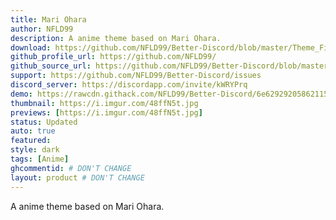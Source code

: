 ```yaml
---
title: Mari Ohara
author: NFLD99
description: A anime theme based on Mari Ohara.
download: https://github.com/NFLD99/Better-Discord/blob/master/Theme_File/Mari_Ohara.theme.css
github_profile_url: https://github.com/NFLD99/
github_source_url: https://github.com/NFLD99/Better-Discord/blob/master/Theme_File/Mari_Ohara.theme.css
support: https://github.com/NFLD99/Better-Discord/issues
discord_server: https://discordapp.com/invite/kWRYPrq
demo: https://rawcdn.githack.com/NFLD99/Better-Discord/6e62929205862115c74be44b02ee011d4c008427/Theme_File/Mari_Ohara.theme.css
thumbnail: https://i.imgur.com/48ffN5t.jpg
previews: [https://i.imgur.com/48ffN5t.jpg]
status: Updated
auto: true
featured: 
style: dark
tags: [Anime]
ghcommentid: # DON'T CHANGE
layout: product # DON'T CHANGE
---
```

A anime theme based on Mari Ohara.